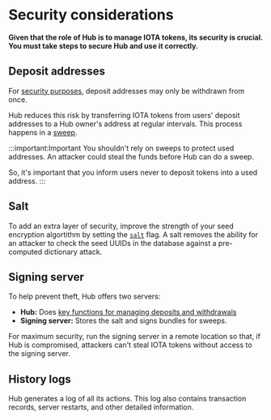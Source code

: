 # Security considerations

**Given that the role of Hub is to manage IOTA tokens, its security is crucial. You must take steps to secure Hub and use it correctly.**

## Deposit addresses

For [security purposes](root://iota-basics/0.1/concepts/addresses-and-signatures.md#address-reuse), deposit addresses may only be withdrawn from once.

Hub reduces this risk by transferring IOTA tokens from users' deposit addresses to a Hub owner's address at regular intervals. This process happens in a [sweep](../concepts/sweeps.md).

:::important:Important
You shouldn't rely on sweeps to protect used addresses. An attacker could steal the funds before Hub can do a sweep.

So, it's important that you inform users never to deposit tokens into a used address.
:::

## Salt

To add an extra layer of security, improve the strength of your seed encryption algortithm by setting the [`salt`](../references/hub-configuration-options.md) flag. A salt removes the ability for an attacker to check the seed UUIDs in the database against a pre-computed dictionary attack. 

## Signing server

To help prevent theft, Hub offers two servers:

* **Hub:** Does [key functions for managing deposits and withdrawals](../concepts/about-hub.md)
* **Signing server:** Stores the salt and signs bundles for sweeps.

For maximum security, run the signing server in a remote location so that, if Hub is compromised, attackers can't steal IOTA tokens without access to the signing server.

## History logs

Hub generates a log of all its actions. This log also contains transaction records, server restarts, and other detailed information. 
